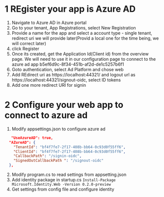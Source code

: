 # 1 REgister your app is Azure AD
1. Navigate to Azure AD in Azure portal
2. Go to your tenant, App Registrations, select New Registration
3. Provide a name for the app and select a account type - single tenant, redirect uri we will provide later(Provid a local one for the time being, we will correct later)
4. click Register
5. Once its created, get the Application Id(Client id) from the overview page. We will need to use it in our configuration page to connect to the azure ad app b5ef6d9c-8f34-451b-af2d-de1c5257b6f1
6. Goto authentication, select Ad Platform and chose web
7. Add REdirect uri as https://localhost:44321/ and logout url as https://localhost:44321/signout-oidc, select ID tokens
8. Add one more redirect URI for signin 

# 2 Configure your web app to connect to azure ad

1. Modify appsettings.json to configure azure ad
```json
   "UseAzureAD": true,
  "AZureAD": {
    "TenantId": "bf4f7fe7-2f17-408b-bb64-0c93d0f55ff6",
    "ClientId": "bf4f7fe7-2f17-408b-bb64-0c93d0f55ff6",
    "CallbackPath": "/signin-oidc",
    "SignedOutCallbackPath ": "/signout-oidc"
  },

   ```       
   2. Modify program.cs to read settings from appsetting.json
   3. Add identity package in startup.cs
   ```Install-Package Microsoft.Identity.Web -Version 0.2.0-preview```
   4. Get settings from config file and configure identity
   